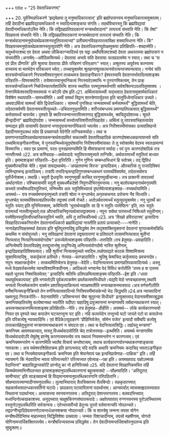 +++
title = "25 देवताधिकरणम्"

+++
20. पूर्वस्मिन्नधिकरणे 'हृद्यपेक्षया तु मनुष्यादिकारत्वात्' इति ब्रह्मोपासनस्य मनुष्याधिकारत्वमुक्ततम्। तर्हि देवादीनां ब्रह्मविद्यायामधिकारो न स्यादित्याशङ्कया संगतिः। तदर्थविचारस्तु किं ब्रह्मविद्यायां देवादीनामधिकारोऽस्ति नेति। किं तद्विग्रहप्रतिपादकानां मन्त्रार्थावादानां" तत्परत्वं संभवति नेति। किं तेषां" विग्रहवत्त्वं संभवति नेति। किं तद्विग्रहप्रतिपादकानां मन्त्रार्थवादानां तत्परत्वं संभवति नेति। किं मन्त्रार्थवादानामनुष्ठेयार्थप्रकाशनस्तुतिपरत्वाभ्यां" प्रतीयमानविग्रहरपरत्वाविक्षा शक्याभिधाना नेति। किं" विग्रहवत्त्वमनुष्ठेयार्थप्रकाशनस्तुत्युपयोगि नेति। अत्र देवताधिकरणपूर्वपक्षमुक्त्वा प्रतिक्षिपति--शब्दात्मेति। चतुर्थ्यन्तःशब्द एव देवता अथवा लौकिकाग्न्यादिरर्थ एव यद्वा अर्थोपश्लिष्टशब्दो देवता अथस्तस्या ब्रह्मोपासनं न संभवतीति।अनार्षम्--अवैदिकमित्यर्थः। देवताया अभावे सति देवतायाः फलप्रदत्वमेव न स्यात्। तथा च 'स एवं प्रीतः प्रीणाति' इति श्रुताया देवतायाः प्रीतेः परिहरणं परित्आगः" स्यात्। अश्रुतस्य अपूर्वस्य कल्प्यस्य वाच्यस्य वा मतभेदेन परिकल्पनं भवेत्। तच्चायुक्तमेव श्रुतहानाश्रुतकल्पनयोरत्यन्तजघन्यत्वात्। नन्वेवं सति शास्त्रयोन्यधिकरणे निरस्तमीश्वरानुमानं तत्कथमत्र देवताङ्गीकारः? ईश्वरस्यापि देवतान्तर्भावादित्याशङ्क्य परिहरति--विश्वस्रष्टेति। तत्रेश्वरस्यानुमानिकत्वं निरस्यतेऽस्माभिः न पुनरागमिकत्वम्, तेन प्राक् शास्त्रयोन्यधिकरणे निर्बाधैस्यात्पर्यशालिभिः शास्त्र स्थापितः परमपुरुषस्तेनापि सर्वशक्तिनाऽपलपितुमशक्यः । तेनागमिकेश्वरवादिनामस्माकं न कोऽपि दोष इति॥21. अर्थित्वसामर्थ्योः सद्भावात् देवतानामुक्तमेवाधिकारं विशेषेण स्थापयति--सामर्थ्यमिति। अर्थी समर्था विद्वान् शास्त्रेणापर्युदस्त इति चातुर्विध्येनाधिकार उच्यते। अथवाऽर्थित्वं सामर्थ्यं चेति द्विधेवाधिकारः। सामर्थ्यं पुनस्रिधा जन्मसामर्थ्यं कर्मसामर्थ्यं" बुद्धिसामर्थ्यं चेति, तदेततसर्वमपि देवतानामस्तीत्युच्यते--उचिततनुभृतामिति। शरीरसंबन्धस्य प्रमाणप्रतिपन्नत्वात् बुद्धिसामर्थ्यं" कर्मसामर्थ्यं चास्त्येव। दृश्यते हि क्वतिज्जन्मान्तराविस्मरणाद् बुद्धिसामर्थ्यम्, क्वचिदुपदेशाच्च। श्रूयते हीन्द्रादीनां" ब्रह्मविद्योपदेशः। जन्मसामर्थ्यं सत्त्वोत्पत्तिशरीरपरिग्रहादेव। अर्थित्वं तु तापत्रयाभिहतत्वादेव सम्पद्यत इति तासामपि देवतानां भगवदुपासनवर्गाघिकारो भवत्येव। अत्र निरीश्वरमीमांसकाः प्रत्यवतिष्ठन्ते देहादीनामनुपलब्धं तदेव हि प्रख्याप्यते वेदेनेति तान्त्रिकमर्यादा। तथा च प्रमाणान्तराप्रतिपन्नार्थप्रत्यायकमन्त्रार्थवादप्रमितं सकलमपि देवताविग्रहादिकं कारणदोषबाधकप्रत्ययाभावे सति तथ्यमित्यङ्गीकरणीयम्, ये पुनस्तन्मिथ्येत्युद्घोषयन्ति निरीश्वरमीमांसकाः ते तु स्वोक्तमेव वेदस्य स्वतःप्रामाण्यं विस्मरन्ति। स्वत एव प्रामाण्यं, परतः पुनरप्रामाण्यमिति हि मीमांसकानां मर्यादा। परं पुनः कारणदोषादिकं तत्र नास्तीत्यर्थः॥22. अत्र कश्चिदाह--अर्थवादादेः स्तुतिपरत्वमुच्यते तान्त्रिकैः, अर्थपारामार्थ्ये स्तुतित्वं बाध्यत इति। इमामाशङ्कां परिहरति--द्वेधा वृत्तिरिति। गुणेन गुणिनः सम्बन्धाभिधानं हि स्तोत्रम्। तद् द्विविधं मुख्यमौपचारिकं चेति। मुख्यं तावद्यथार्थम्--'अपहतपाप्मा विरजः' इत्यादिकम्। औपचारिकं तु राजादिविषयं त्वमिन्द्रश्चन्द्र इत्यादिकम्। तत्रापि तत्तदिन्द्रचन्द्रादिगुणसम्बन्धकथनं परमार्थविषयमेव, तदेतत्सर्वमत्र पूर्वोर्धेनोक्तम्। तथाहि। स्तुतौ द्वेधावृत्तिः स्वगुणमुखी काचित् परगुणमुखीचान्या। तत्र प्राक्तनी तावदर्थ्या अर्थादनपेता। पश्चिमायामपि स्तुतौ मुख्यधर्मैकदेशो निपुणधीभिरनुमन्तव्यः। ननु बालोपच्छन्दनार्थमनृतमपि कथ्यते तच्चौषधादिस्तुतिरूपं, तन्मिथ्यैव अतः स्तुतिमिथ्यात्वं दृष्टमेवेत्याशङ्क्याह--रुच्यर्थायामिति। अयमर्थः-- यत्र रुच्यर्थमप्यनृतमुच्यते तत्रापि श्रोता न मुग्धश्चेत् अनृतकथनतः प्ररोचना नैव सिध्यति। मुग्धश्चेत् परमार्थविषयत्वप्रतिपत्त्यैव तद्वाक्यं तस्मै रोचते। अतोऽर्थपारमार्थ्यं स्तुत्युपयुक्तमेव। ननु भूतार्थे का स्तुतिः स्यात् इति मुनिभिरुक्तम्, कविभिरपि 'भूतार्थव्याहृतिः सा हि न स्तुतिः परमेष्ठिनः' इति, ततः स्तुतेः पारमार्थ्यं नास्तीत्युच्यते;तन्न औपचारिकनिवृत्त्यर्थत्वात्तद्वाक्यस्य। नपुनः सर्वथा पारमार्थ्यं निषिध्यते स्तुतीनाम्। परमेष्ठिनस्तुतित्वौपचारिकस्तुतिर्न भवति, अपि तु तात्त्विकीत्यर्थः॥23. अत्र 'विग्रहो हविरादानम्' इत्यादिना विग्रहादिपञ्चकनिरासेन देवतानामधिकारो ब्रह्मविद्यायां नास्तीति प्रलापं प्रत्याचष्टे----नानेति। नानादेहपरिग्रहसमर्था देवादय इति श्रुतिपुराणादिषु प्रसिद्धमेव तेन तादृशशक्तियुक्तानां देवतानां युगपत्कर्मसन्निधिः कथमिव न संयोयुज्यते। ननु सविग्रहाणां देवतानां तद्व्यापाराणां च प्रतिपादने तासामनित्यत्वात् श्रुतीनां नित्यत्वात् नित्यानित्यसंयोगदोषः" प्रसज्येतेत्याशङ्क्य परिहरति--तत्तदिति।तत्र हेतुमाह--प्रवाहादिति। अनित्येष्वपि देवताविग्रहेषु तत्तद्वृत्तान्तेषु तादृग्विधेषु अनित्यसंयोगदोषो नास्ति श्रुतीनाम्, इन्द्रादिप्रवाहादिविषयत्वात्। तर्हि श्रुतीनां नित्यत्वमुच्यते भवद्भिः.तन्नोपपद्यते काठकं विश्वामित्रस्य सूक्तमित्यादिषु , सकर्तृकत्वं प्रतीयते। नेत्याह--काण्डादाविति। श्रुतिषु केषांचित् कर्तृत्ववादः प्रवचनादेव। नपुनः साक्षात्कर्तृत्वेन । तत्कथमितिचेत्तत्र हेतुमाह--वेदेति। वेदनित्यत्वस्य प्रमाणप्रतिपन्नत्वादित्यर्थः। अस्तु मध्ये वेदप्रवर्तकत्वमेव व्यासविश्वामित्रादीनाम्। आदिकल्पे भगवानेव वेदं विविधं करोतीति 'तस्य ह वा एतस्य महतो भूतस्य निश्वसितमेतत् ' इत्यादिभिः श्रतिभिः प्रतिपन्नमित्याशङ्क्य परिहरति--ईश इति।'धाता यथापूर्वमकल्पयत्' इति भगवतोऽपि पूर्वकल्पक्रमेण प्रवर्तकत्वमभिधीयते।यद्यपि वेदो भगवच्छासनम्,तथापि भगवतो नित्यमेकरूपेण वाक्येन प्रशासितृत्वान्नित्यत्वं नापभ्रश्यतीति भगवच्छासनमत्ववादः।अत्र वर्णसर्गेऽपीति वर्णेष्वनित्यमङ्गीक्रियते तेन वर्णनित्यात्ववादिभ्यो निरीश्वरमीमांसकेभ्यो भेदः सिद्ध्यति॥24.अत्र न्यायवादिनां पक्षमनूद्य निराकरोति-- वेदानावमिति।'प्रतिमन्वन्तरं चैषा श्रुतुरन्या विधीयते' इत्युक्तत्वाद् वेदानावमीश्वरबुद्ध्या क्रमनियमहतिस्तेषु कल्पेष्वन्यथा भवतीति यदीष्टा यज्ञादिषु प्रयुज्मानानां मन्त्राणामपि तथैवान्यथाकरणं स्यात्। अस्त्वन्यथाकरणमित्याशङ्क्य प्रतिक्षिपति--नेति। तत्र हेतुमाह--व्रीहीति। अयमर्थः-- लोके कार्यकारणभावो नियत एव दृश्यते यथा कपालेन घटस्तन्तुना पट इति। नहि कल्पभेदेन तन्तुभ्यो घटो जायते पटो वा कपालेभ्य इति परिकल्पेषु न्यायवादिभिः। एवं वैदिकेऽप्युदाहरणे 'व्रीहिभिर्यजेत, सोमेन यजेत' इत्यादौ सर्वेष्वपि कल्पेषु तत्तत्कार्यहेतुभूतानां मन्त्राणामन्यथाकरणं न संघटत एव। तथा च वेदनित्यत्वसिद्धिः। तर्ह्यस्तु मन्त्राणां" क्रमनियम आवश्यकत्वात्, मास्तु विध्यर्थवादयोरिति चेत् तत्रोत्तरमाह--इत्थमिति। अयमर्थः मन्त्राणामिव विध्यर्थवादयोऽपि तेषुतेषु ज्ञानेषु कारणत्वमस्त्येव तत्र यथात्वं नियममन्तरेण न कारणत्वम्। एवं क्रमनियममन्तरेण न कारणमिति भवतैव विचार्य सन्तोष्टव्यम्, तथाच कार्यकारणयोरन्यथाकरणशङ्काया नावकाशः। अत्र यथेश्वरशिक्षितक्रम इति प्रागल्भयाद् यदि वदसि अथापि क्रमनियमः कदाचिद् भवताऽङ्गीकृत एव। तथा च नित्यमेवायमङ्गीकार्यः क्रमनियम इति श्रेयानेवायं पक्ष इत्यभिप्रायेणाह--पाक्षिक" इति। तर्हि न्यायमार्गः किं भेदवादिना भवता परित्यज्यते? परित्यज्यत एवेत्याह--पक्ष इति। अयमाक्षपादः पक्षोऽस्माकं वेदान्तिनां" बाह्यासिद्धान्तकोटिं प्राप्नोतु का नो हानिरित्यर्थः॥25. यदि देवतानां विग्रहागिकमस्ति तर्हि किमर्थमस्माभिर्नोपलभ्यत इत्याशङ्क्यानुपलब्धिकारणानां बहुत्वमाचष्टे --सौक्ष्म्यादिति। 'अतिदूरात् सामीप्यात्' इति साङ्ख्यग्रन्थे हि विद्यमानामप्यनुपलब्धिकारणानि परिपठितानि। सौक्ष्म्यात्परमाण्वादीनामनुपलब्धिः। तुल्याभिघारात् तैलसिक्तस्य तैलबिन्दोः। सहकृदपगमात् सहकार्यभावादन्धकारवर्तिनो घटादेः। छादकात् पटावारितानां पदार्थानाम्। आन्यपर्यात् व्यासक्तहृदयस्याग्रतः स्थितानां पदार्थानाम्। अत्यासत्त्या स्वनयनगतस्य। अतिदूरात् देशान्तरगतस्य। बलवदभिभवात् मध्यन्दिनोल्काप्रकाशस्य. अनुद्भवात् चाक्षुषकिरणसंघातरूपादेः। अक्षोपघातात् रुग्णनयनस्य पुरोऽवस्थितस्य वस्तुनोऽनुपलब्धिरिति सर्वत्रान्वयः। एतेभ्यस्सर्वेभ्यो हेतुभ्यः पुरतो वर्तमानान्यपि नोपलभ्यते। तद्वदग्नीन्द्रादिदेवतागणोऽप्यन्तर्धआनशक्त्या नोपलभ्यते। किं च शास्त्रेषु जन्मना तपसा योगेन मन्त्रौषधीदिभिश्च माहात्म्यात् सिद्धिविशेषाः प्रख्याताः। जन्मतः पिशाचादीनाम्, तपसो महर्षीणाम्, योगतो योगिनामन्तर्धिशक्तिरस्त्येव। मन्त्रौषधिभ्यस्तच्च प्रसिद्धमेव। तेन देवादीनामन्तर्धिशक्तेरनुपलभ्य इति सुष्ठूक्तम्॥